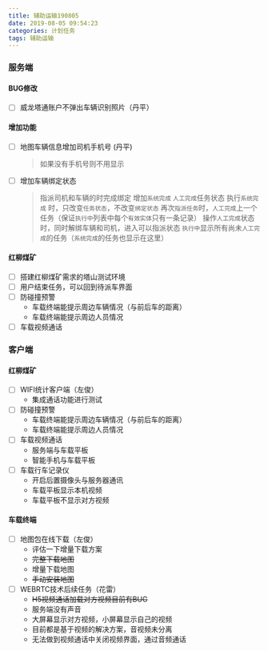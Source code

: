 ```yaml
---
title: 辅助运输190805
date: 2019-08-05 09:54:23
categories: 计划任务
tags: 辅助运输
---
```



### 服务端
#### BUG修改
* [ ] 威龙塔通账户不弹出车辆识别照片（丹平）

#### 增加功能

* [ ] 地图车辆信息增加司机手机号 (丹平)
    > 如果没有手机号则不用显示
* [ ] 增加车辆绑定状态
    > 指派司机和车辆的时完成绑定
    > 增加`系统完成` `人工完成`任务状态
    > 执行`系统完成` 时，只改变`任务状态`，不改变`绑定状态`
    > 再次`指派任务`时，`人工完成`上一个任务（保证`执行中`列表中每个`有效实体`只有一条记录）
    > 操作`人工完成`状态时，同时解绑车辆和司机，进入可以指派状态
    > `执行中`显示所有尚未`人工完成`的任务（`系统完成`的任务也显示在这里）
#### 红柳煤矿
* [ ] 搭建红柳煤矿需求的塔山测试环境
* [ ] 用户结束任务，可以回到待派车界面
* [ ] 防碰撞预警
    * 车载终端能提示周边车辆情况（与前后车的距离）
    * 车载终端能提示周边人员情况
* [ ] 车载视频通话

### 客户端
#### 红柳煤矿

* [ ] WIFI统计客户端（左俊）
    * 集成通话功能进行测试
* [ ] 防碰撞预警
    * 车载终端能提示周边车辆情况（与前后车的距离）
    * 车载终端能提示周边人员情况
* [ ] 车载视频通话
    * 服务端与车载平板
    * 智能手机与车载平板
* [ ] 车载行车记录仪
    * 开启后置摄像头与服务器通讯
    * 车载平板显示本机视频
    * 车载平板不显示对方视频

#### 车载终端

* [ ] 地图包在线下载（左俊）
    * 评估一下增量下载方案
    * ~~完整下载地图~~
    * 增量下载地图
    * ~~手动安装地图~~
* [ ] WEBRTC技术后续任务（花雷）
    * ~~H5视频通话加载对方视频目前有BUG~~
    * 服务端没有声音
    * 大屏幕显示对方视频，小屏幕显示自己的视频
    * 目前都是基于视频的解决方案，音视频未分离
    * 无法做到视频通话中关闭视频界面，通过音频通话